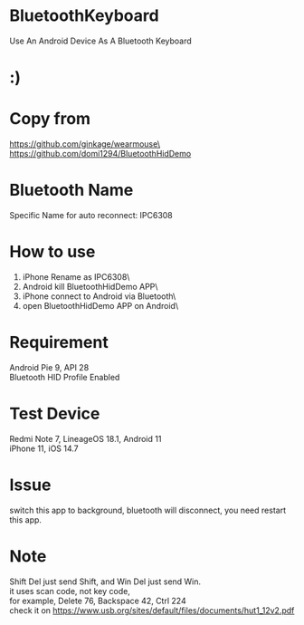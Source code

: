 # BluetoothKeyboard
Use An Android Device As A Bluetooth Keyboard 


# :)

# Copy from
https://github.com/ginkage/wearmouse\
https://github.com/domi1294/BluetoothHidDemo

# Bluetooth Name
Specific Name for auto reconnect: IPC6308

# How to use
1. iPhone Rename as IPC6308\
2. Android kill BluetoothHidDemo APP\
3. iPhone connect to Android via Bluetooth\
4. open BluetoothHidDemo APP on Android\

# Requirement
Android Pie 9, API 28\
Bluetooth HID Profile Enabled


# Test Device 
Redmi Note 7, LineageOS 18.1, Android 11\
iPhone 11, iOS 14.7

# Issue
switch this app to background, bluetooth will disconnect, you need restart this app.

# Note
Shift Del just send Shift, and Win Del just send Win.\
it uses scan code, not key code,\
for example, Delete 76, Backspace 42, Ctrl 224\
check it on https://www.usb.org/sites/default/files/documents/hut1_12v2.pdf

